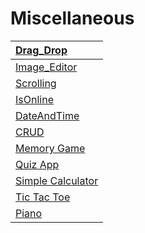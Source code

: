 # Miscellaneous
|  [Drag_Drop](https://tahataha579.github.io/Miscellaneous/Drag%20And%20Drop/Drag_Drop.html)  |
| :-- |
|  [Image_Editor](https://tahataha579.github.io/Miscellaneous/Image_Editor/Image_Editor.html) |
|  [Scrolling](https://tahataha579.github.io/Miscellaneous/Scrolling/scrolling.html) |
|  [IsOnline](https://tahataha579.github.io/Miscellaneous/isOnline/isOnline.html) |
|  [DateAndTime](https://tahataha579.github.io/Miscellaneous/DateAndTime/DateAndTime.html) |
|  [CRUD](https://tahataha579.github.io/Miscellaneous/CRUD/crud.html) |
|  [Memory Game](https://tahataha579.github.io/Miscellaneous/Memory%20Game/Tutorials_8.html) |
|  [Quiz App](https://tahataha579.github.io/Miscellaneous/Quiz%20App/Quiz_App.html) |
|  [Simple Calculator](https://tahataha579.github.io/Miscellaneous/Calculator/Calculator.html) |
|  [Tic Tac Toe](https://tahataha579.github.io/Miscellaneous/Tic%20Tac%20Toe/Tic_Tac_Toe.html) |
|  [Piano](https://tahataha579.github.io/Miscellaneous/Piano/piano.html) |
